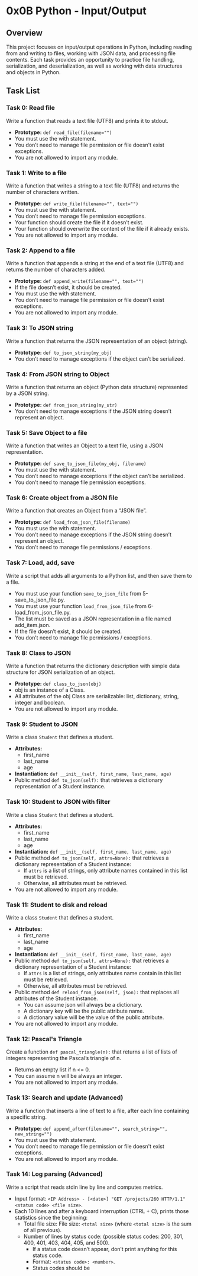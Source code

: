 # 0x0B Python - Input/Output

## Overview

This project focuses on input/output operations in Python, including reading from and writing to files, working with JSON data, and processing file contents. Each task provides an opportunity to practice file handling, serialization, and deserialization, as well as working with data structures and objects in Python.

## Task List

### Task 0: Read file

Write a function that reads a text file (UTF8) and prints it to stdout.

- **Prototype:** `def read_file(filename="")`
- You must use the with statement.
- You don’t need to manage file permission or file doesn't exist exceptions.
- You are not allowed to import any module.

### Task 1: Write to a file

Write a function that writes a string to a text file (UTF8) and returns the number of characters written.

- **Prototype:** `def write_file(filename="", text="")`
- You must use the with statement.
- You don’t need to manage file permission exceptions.
- Your function should create the file if it doesn’t exist.
- Your function should overwrite the content of the file if it already exists.
- You are not allowed to import any module.

### Task 2: Append to a file

Write a function that appends a string at the end of a text file (UTF8) and returns the number of characters added.

- **Prototype:** `def append_write(filename="", text="")`
- If the file doesn’t exist, it should be created.
- You must use the with statement.
- You don’t need to manage file permission or file doesn't exist exceptions.
- You are not allowed to import any module.

### Task 3: To JSON string

Write a function that returns the JSON representation of an object (string).

- **Prototype:** `def to_json_string(my_obj)`
- You don’t need to manage exceptions if the object can’t be serialized.

### Task 4: From JSON string to Object

Write a function that returns an object (Python data structure) represented by a JSON string.

- **Prototype:** `def from_json_string(my_str)`
- You don’t need to manage exceptions if the JSON string doesn’t represent an object.

### Task 5: Save Object to a file

Write a function that writes an Object to a text file, using a JSON representation.

- **Prototype:** `def save_to_json_file(my_obj, filename)`
- You must use the with statement.
- You don’t need to manage exceptions if the object can’t be serialized.
- You don’t need to manage file permission exceptions.

### Task 6: Create object from a JSON file

Write a function that creates an Object from a “JSON file”.

- **Prototype:** `def load_from_json_file(filename)`
- You must use the with statement.
- You don’t need to manage exceptions if the JSON string doesn’t represent an object.
- You don’t need to manage file permissions / exceptions.

### Task 7: Load, add, save

Write a script that adds all arguments to a Python list, and then save them to a file.

- You must use your function `save_to_json_file` from 5-save_to_json_file.py.
- You must use your function `load_from_json_file` from 6-load_from_json_file.py.
- The list must be saved as a JSON representation in a file named add_item.json.
- If the file doesn’t exist, it should be created.
- You don’t need to manage file permissions / exceptions.

### Task 8: Class to JSON

Write a function that returns the dictionary description with simple data structure for JSON serialization of an object.

- **Prototype:** `def class_to_json(obj)`
- obj is an instance of a Class.
- All attributes of the obj Class are serializable: list, dictionary, string, integer and boolean.
- You are not allowed to import any module.

### Task 9: Student to JSON

Write a class `Student` that defines a student.

- **Attributes:**
  - first_name
  - last_name
  - age
- **Instantiation:** `def __init__(self, first_name, last_name, age)`
- Public method `def to_json(self):` that retrieves a dictionary representation of a Student instance.

### Task 10: Student to JSON with filter

Write a class `Student` that defines a student.

- **Attributes:**
  - first_name
  - last_name
  - age
- **Instantiation:** `def __init__(self, first_name, last_name, age)`
- Public method `def to_json(self, attrs=None):` that retrieves a dictionary representation of a Student instance:
  - If `attrs` is a list of strings, only attribute names contained in this list must be retrieved.
  - Otherwise, all attributes must be retrieved.
- You are not allowed to import any module.

### Task 11: Student to disk and reload

Write a class `Student` that defines a student.

- **Attributes:**
  - first_name
  - last_name
  - age
- **Instantiation:** `def __init__(self, first_name, last_name, age)`
- Public method `def to_json(self, attrs=None):` that retrieves a dictionary representation of a Student instance:
  - If `attrs` is a list of strings, only attributes name contain in this list must be retrieved.
  - Otherwise, all attributes must be retrieved.
- Public method `def reload_from_json(self, json):` that replaces all attributes of the Student instance.
  - You can assume json will always be a dictionary.
  - A dictionary key will be the public attribute name.
  - A dictionary value will be the value of the public attribute.
- You are not allowed to import any module.

### Task 12: Pascal's Triangle

Create a function `def pascal_triangle(n):` that returns a list of lists of integers representing the Pascal’s triangle of n.

- Returns an empty list if n <= 0.
- You can assume n will be always an integer.
- You are not allowed to import any module.

### Task 13: Search and update (Advanced)

Write a function that inserts a line of text to a file, after each line containing a specific string.

- **Prototype:** `def append_after(filename="", search_string="", new_string="")`
- You must use the with statement.
- You don’t need to manage file permission or file doesn't exist exceptions.
- You are not allowed to import any module.

### Task 14: Log parsing (Advanced)

Write a script that reads stdin line by line and computes metrics.

- Input format: `<IP Address> - [<date>] "GET /projects/260 HTTP/1.1" <status code> <file size>`.
- Each 10 lines and after a keyboard interruption (CTRL + C), prints those statistics since the beginning:
  - Total file size: File size: `<total size>` (where `<total size>` is the sum of all previous).
  - Number of lines by status code: (possible status codes: 200, 301, 400, 401, 403, 404, 405, and 500).
    - If a status code doesn’t appear, don’t print anything for this status code.
    - Format: `<status code>: <number>`.
    - Status codes should be

